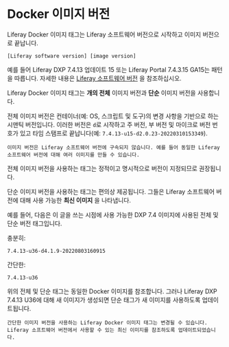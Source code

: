 # Docker 이미지 버전

Liferay Docker 이미지 태그는 Liferay 소프트웨어 버전으로 시작하고 이미지 버전으로 끝납니다.

`[Liferay software version] [image version]`

예를 들어 Liferay DXP 7.4.13 업데이트 15 또는 Liferay Portal 7.4.3.15 GA15는 패턴을 따릅니다. 자세한 내용은 [Liferay 소프트웨어 버전](../../reference/liferay-software-versions.md) 을 참조하십시오.

Liferay Docker 이미지 태그는 **개의 전체** 이미지 버전과 **단순** 이미지 버전을 사용합니다.

전체 이미지 버전은 컨테이너(예: OS, 스크립트 및 도구)의 변경 사항을 기반으로 하는 시맨틱 버전입니다. 이러한 버전은 `d`로 시작하고 주 버전, 부 버전 및 마이크로 버전 번호가 있고 타임 스탬프로 끝납니다(예: `7.4.13-u15-d2.0.23-20220310153349`).

```{important}
이미지 버전은 Liferay 소프트웨어 버전에 구속되지 않습니다. 예를 들어 동일한 Liferay 소프트웨어 버전에 대해 여러 이미지를 만들 수 있습니다.
```

전체 이미지 버전을 사용하는 태그는 정적이고 명시적으로 버전이 지정되므로 권장됩니다.

단순 이미지 버전을 사용하는 태그는 편의상 제공됩니다. 그들은 Liferay 소프트웨어 버전에 대해 사용 가능한 **최신 이미지** 을 나타냅니다.

예를 들어, 다음은 이 글을 쓰는 시점에 사용 가능한 DXP 7.4 이미지에 사용된 전체 및 단순 버전 태그입니다.

충분히:

```
7.4.13-u36-d4.1.9-20220803160915
```

간단한:

```
7.4.13-u36
```

위의 전체 및 단순 태그는 동일한 Docker 이미지를 참조합니다. 그러나 Liferay DXP 7.4.13 U36에 대해 새 이미지가 생성되면 단순 태그가 새 이미지를 사용하도록 업데이트됩니다.

```{warning}
간단한 이미지 버전을 사용하는 Liferay Docker 이미지 태그는 변경될 수 있습니다. Liferay 소프트웨어 버전에서 사용할 수 있는 최신 이미지를 참조하도록 업데이트되었습니다.
```
